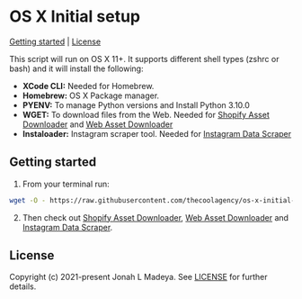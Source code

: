 # OS X Initial setup

[Getting started](#getting-started) |
[License](#license)

This script will run on OS X 11+. It supports different shell types (zshrc or bash) and it will install the following:

* **XCode CLI:** Needed for Homebrew.
* **Homebrew:** OS X Package manager.
* **PYENV:** To manage Python versions and Install Python 3.10.0
* **WGET:** To download files from the Web. Needed for [Shopify Asset Downloader](https://github.com/thecoolagency/osx-bash-shopify-asset-downloader) and [Web Asset Downloader](https://github.com/thecoolagency/osx-bash-web-asset-downloader)
* **Instaloader:** Instagram scraper tool. Needed for [Instagram Data Scraper](https://github.com/thecoolagency/instagram-data-scraper)

## Getting started

1. From your terminal run:
``` sh
wget -O - https://raw.githubusercontent.com/thecoolagency/os-x-initial-setup/main/install.sh | bash
```
2. Then check out [Shopify Asset Downloader](https://github.com/thecoolagency/osx-bash-shopify-asset-downloader), [Web Asset Downloader](https://github.com/thecoolagency/osx-bash-web-asset-downloader) and [Instagram Data Scraper](https://github.com/thecoolagency/instagram-data-scraper).

## License

Copyright (c) 2021-present Jonah L Madeya. See [LICENSE](/LICENSE.md) for further details.

